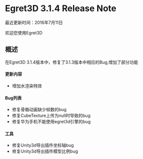 Egret3D 3.1.4 Release Note
===============================

最近更新时间：2016年7月11日

欢迎您使用Egret3D


## 概述
在Egret3D 3.1.4版本中，修复了3.1.3版本中相应的Bug,增加了部分功能

#### 更新内容
* 增加水渲染特效

#### Bug列表
* 修复骨骼动画缺少帧数的bug
* 修复CubeTexture上传为null时导致的bug
* 修复华为手机不能使用egret3d引擎的bug


#### 工具
* 修复Unity3d导出插件坐标轴bug
* 修复Unity3d导出插件模型比例bug
